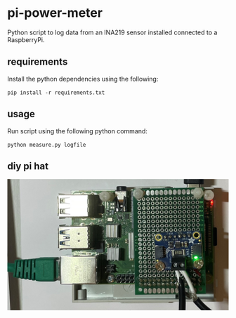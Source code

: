 # pi-power-meter

Python script to log data from an INA219 sensor installed connected to a RaspberryPi. 

## requirements
Install the python dependencies using the following:
````
pip install -r requirements.txt
````

## usage
Run script using the following python command:
````
python measure.py logfile
````

## diy pi hat

![DIY Hat](https://github.com/SparkWorksnet/pi-power-meter/blob/main/diy_hat.jpg?raw=true)
